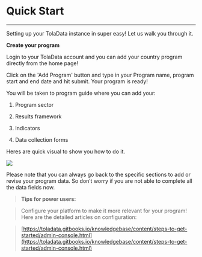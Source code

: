# **Quick Start**

---

Setting up your TolaData instance in super easy! Let us walk you through it.

**Create your program**

Login to your TolaData account and you can add your country program directly from the home page!

Click on the 'Add Program' button and type in your Program name, program start and end date and hit submit. Your program is ready!

You will be taken to program guide where you can add your:

1. Program sector

2. Results framework

3. Indicators

4. Data collection forms

Heres are quick visual to show you how to do it.

![](https://lh5.googleusercontent.com/zCVkProukpBUiQR5kgu7jc4bajRu6T1wLunQcXlVPcWdf-hqx5SBjjGrI8oMwjyTawWIaUghBFskvsUOX73hT2VKBDBPNRUOJD4kRG5pCbpjLpnIyuApPWPafMw-7CtPEGV-lFnJ)

Please note that you can always go back to the specific sections to add or revise your program data. So don’t worry if you are not able to complete all the data fields now.

> **Tips for power users:**

> Configure your platform to make it more relevant for your program! Here are the detailed articles on configuration:

> [https://toladata.gitbooks.io/knowledgebase/content/steps-to-get-started/admin-console.html](https://toladata.gitbooks.io/knowledgebase/content/steps-to-get-started/admin-console.html)

